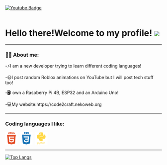 <div id="badges">
  <a href="youtube.com/@Code2Craft">
    <img src="https://img.shields.io/badge/YouTube-red?style=for-the-badge&logo=youtube&logoColor=white" alt="Youtube Badge"/>
  </a>
</div>
<div id="views">
  <img src="https://komarev.com/ghpvc/?username=GamerCristi11&style=flat-square&color=blue" alt=""/>
</div>
<h1>
  Hello there!Welcome to my profile!
  <img src="https://media.giphy.com/media/hvRJCLFzcasrR4ia7z/giphy.gif" width="30px"/>
</h1>

---

<h3>👨‍💻 About me:</h3>
<p>-⚡I am a new developer trying to learn different coding languages!</p>
<p>-😃I post random Roblox animations on YouTube but I will post tech stuff too!</p>
<p>-🖥️I own a Raspberry Pi 4B, ESP32 and an Arduino Uno!</p>
<p>-💻My website:https://code2craft.nekoweb.org</p>

---

<div>
  <h3>Coding languages I like:</h3>
  <img src="https://github.com/devicons/devicon/blob/master/icons/html5/html5-plain-wordmark.svg" title="HTML5" alt="HTML" width="40" height="40"/>&nbsp;
  <img src="https://github.com/devicons/devicon/blob/master/icons/css3/css3-plain-wordmark.svg" title="CSS3" alt="CSS" width="40" height="40"/>&nbsp;
  <img src="https://github.com/devicons/devicon/blob/master/icons/python/python-plain-wordmark.svg" title="Python" alt="Python" width="40" height="40"/>&nbsp;
</div>

---

[![Top Langs](https://github-readme-stats.vercel.app/api/top-langs/?username=GamerCristi11&layout=compact&theme=vision-friendly-dark)](https://github.com/anuraghazra/github-readme-stats)
